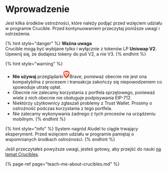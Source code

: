 # Wprowadzenie

Jest kilka środków ostrożności, które należy podjąć przed wzięciem udziału w programie Crucible. Przed kontynuowaniem przeczytaj poniższe uwagi i ostrzeżenia.

{% hint style="danger" %}
**Ważna uwaga**  
Crucible mogą być wybijane tylko i wyłącznie z tokenów LP **Uniswap V2**.  
Upewnij się, że dodajesz tokeny do puli V2, a nie V3.
{% endhint %}

{% hint style="warning" %}
* **Nie używaj** przeglądarki![](../.gitbook/assets/brave.png)Brave, ponieważ obecnie nie jest ona kompatybilna z procesem i transakcja zakończy się niepowodzeniem co spowoduje utratę opłat.
* Obecnie nie zalecamy korzystania z portfela sprzętowego, ponieważ wiele z nich obecnie nie obsługuje podpisywania EIP-712.
* Niektórzy użytkownicy zgłaszali problemy z Trust Wallet. Prosimy o ostrożność podczas korzystania z tego portfela.
* Nie zalecamy wykonywania żadnego z tych procesów na urządzeniu mobilnym.
{% endhint %}

{% hint style="info" %}
System nagród Aludel to ciągle trwający eksperyment. Przed wzięciem udziału w programie pamiętaj o wspomnianych środkach ostrożności.
{% endhint %}

Jeśli przeczytałeś powyższe uwagi, jesteś gotowy, aby przejść do nauki [na temat Crucibles](teach-me-about-crucibles.md).

{% page-ref page="teach-me-about-crucibles.md" %}



